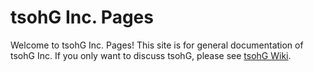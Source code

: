 # tsohG Inc. Pages

Welcome to tsohG Inc. Pages! This site is for general documentation of tsohG Inc. If you only want to discuss tsohG,
please see [tsohG Wiki](http://github.com/tsohG-Inc/tsohG/wiki "tsohG Wiki").
